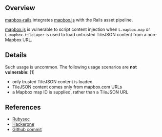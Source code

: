 ## Overview
[mapbox-rails](https://rubygems.org/gems/mapbox-rails) integrates [mapbox.js](https://www.npmjs.com/package/mapbox.js) with the Rails asset pipeline.

[mapbox.js](https://snyk.io/vuln/npm:mapbox.js:20151024) is vulnerable to script content injection when `L.mapbox.map` or `L.mapbox.tileLayer` is used to load untrusted TileJSON content from a non-Mapbox URL.

## Details
Such usage is uncommon. The following usage scenarios are **not vulnerable**: [1]
- only trusted TileJSON content is loaded
- TileJSON content comes only from mapbox.com URLs
- a Mapbox map ID is supplied, rather than a TileJSON URL

## References
- [Rubysec](http://rubysec.com/advisories/OSVDB-129854/)
- [Hackerone](https://hackerone.com/reports/54327)
- [Github commit](https://github.com/mapbox/mapbox.js/commit/538d229ab6767bb4c3f3969c417f9884189c1512)
